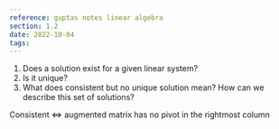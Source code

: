 ```yaml
---
reference: guptas notes linear algebra
section: 1.2
date: 2022-10-04
tags: 
---
```



1. Does a solution exist for a given linear system?
2. Is it unique?
3. What does consistent but no unique solution mean? How can we describe this set of solutions?

Consistent $\iff$ augmented matrix has no pivot in the rightmost column
